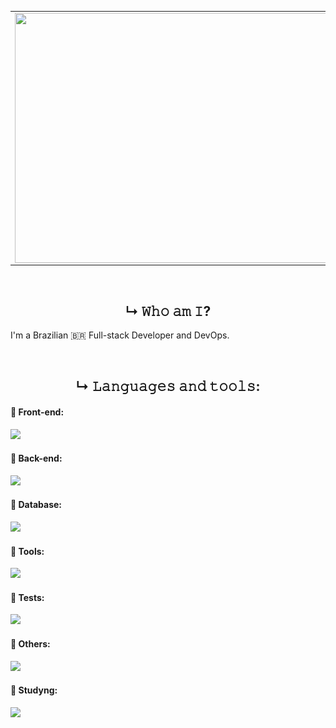 
|  | |
|-|-|
| <img align="left" src="https://media1.giphy.com/media/v1.Y2lkPTc5MGI3NjExdzZjcmhrenIyY2p6MHN2dGYyYndjNWFydDY5YWRrY3Y4dWIzYjBndCZlcD12MV9pbnRlcm5hbF9naWZfYnlfaWQmY3Q9Zw/7b8jdNUoFBdcoILjjv/giphy.webp" width="730" height="400">| <h3 align="center"><em>👋 Welcome! I am</em></h3><div><img align="right" width="300" src="https://github.com/PedrohCoder/PedrohCoder/blob/main/magdev.gif?raw=true"><br /><h3 align="center">𝙵𝚞𝚕𝚕 𝚂𝚝𝚊𝚌𝚔 𝙳𝚎𝚟𝚎𝚕𝚘𝚙𝚎𝚛</h3><hr/><br/><div align="center"><p>📥 Contacts</p><a href="https://www.linkedin.com/in/pedro-henrique-25b57b261/" target="_blank"><img src="https://img.shields.io/badge/-LinkedIn-%230077B5?style=for-the-badge&logo=linkedin&logoColor=white" target="_blank"></a><a href="mailto:pedrohsssam123@gmail.com"><img src="https://img.shields.io/badge/-Gmail-%23333?style=for-the-badge&logo=gmail&logoColor=white" target="_blank"></a> </div></div> |
<br>

## <center>↳ 𝚆𝚑𝚘 𝚊𝚖 𝙸?
<p align="left">
    I'm a Brazilian 🇧🇷 Full-stack Developer and DevOps. <br>
</p>
<br>

## <center> ↳   𝙻𝚊𝚗𝚐𝚞𝚊𝚐𝚎𝚜 𝚊𝚗𝚍 𝚝𝚘𝚘𝚕𝚜:
<h4> 📍 Front-end: </h4>
<div align="left">
    <img src="https://skillicons.dev/icons?i=react,next,sass,css,html,bootstrap,javascript,electron" />
</div>
<h4> 📍 Back-end: </h4>
<div align="left">
    <img src="https://skillicons.dev/icons?i=typescript,nodejs,express,nest,php,java" />
</div>
<h4> 📍 Database: </h4>
<div align="left">
    <img src="https://skillicons.dev/icons?i=postgresql,mongodb,mysql" />
</div>
<h4> 📍 Tools: </h4>
<div align="left">
    <img src="https://skillicons.dev/icons?i=git,github,postman,vscode,linux,arch,docker,figma" />
</div>
<h4> 📍 Tests: </h4>
<div align="left">
    <img src="https://skillicons.dev/icons?i=jest" />
</div>
<h4> 📍 Others: </h4>
<div align="left">
    <img src="https://skillicons.dev/icons?i=unreal,gamemakerstudio" />
</div>
<h4> 📍 Studyng: </h4>
<div align="left">
    <img src="https://skillicons.dev/icons?i=angular,spring,vim" />
</div>


